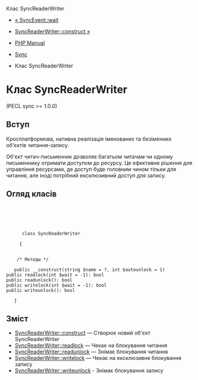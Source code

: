 Клас SyncReaderWriter

-   [« SyncEvent::wait](syncevent.wait.html)
    
-   [SyncReaderWriter::construct »](syncreaderwriter.construct.html)
    
-   [PHP Manual](index.html)
    
-   [Sync](book.sync.html)
    
-   Клас SyncReaderWriter
    

# Клас SyncReaderWriter

(PECL sync >= 1.0.0)

## Вступ

Кросплатформова, нативна реалізація іменованих та безіменних об'єктів читання-запису.

Об'єкт читач-письменник дозволяє багатьом читачам чи одному письменнику отримати доступом до ресурсу. Це ефективне рішення для управління ресурсами, де доступ буде головним чином тільки для читання, але іноді потрібний ексклюзивний доступ для запису.

## Огляд класів

```classsynopsis



    
     
      class SyncReaderWriter
     
     {


    /* Методы */
    
   public __construct(string $name = ?, int $autounlock = 1)
public readlock(int $wait = -1): bool
public readunlock(): bool
public writelock(int $wait = -1): bool
public writeunlock(): bool

   }
```

## Зміст

-   [SyncReaderWriter::construct](syncreaderwriter.construct.html) — Створює новий об'єкт SyncReaderWriter
-   [SyncReaderWriter::readlock](syncreaderwriter.readlock.html) — Чекає на блокування читання
-   [SyncReaderWriter::readunlock](syncreaderwriter.readunlock.html) — Знімає блокування читання
-   [SyncReaderWriter::writelock](syncreaderwriter.writelock.html) — Чекає на ексклюзивне блокування запису
-   [SyncReaderWriter::writeunlock](syncreaderwriter.writeunlock.html) - Знімає блокування запису